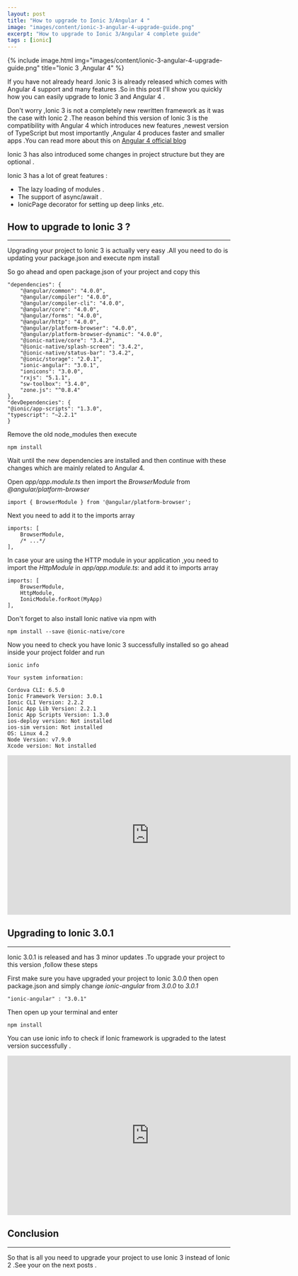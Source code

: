 ```yaml
---
layout: post
title: "How to upgrade to Ionic 3/Angular 4 "
image: "images/content/ionic-3-angular-4-upgrade-guide.png"
excerpt: "How to upgrade to Ionic 3/Angular 4 complete guide" 
tags : [ionic]
---
```



{% include image.html 
    img="images/content/ionic-3-angular-4-upgrade-guide.png" 
    title="Ionic 3 ,Angular 4" 
%}


If you have not already heard .Ionic 3 is already released which comes with Angular 4 support and many features .So in this 
post I'll show you quickly how you can easily upgrade to Ionic 3 and Angular 4 .

Don't worry ,Ionic 3 is not a completely new rewritten framework as it was the case with Ionic 2 .The reason behind this version of Ionic 3
is the compatibility with Angular 4 which introduces new features ,newest version of TypeScript but most importantly ,Angular 4
produces faster and smaller apps .You can read more about this on <a href="http://angularjs.blogspot.com/2017/03/angular-400-now-available.html" target="_blank">Angular 4 official blog</a>

Ionic 3 has also introduced some changes in project structure but they are optional . 

Ionic 3 has a lot of great features :

<ul>
<li>
The lazy loading of modules .
</li>
<li>
The support of async/await  .
</li>
<li>
IonicPage decorator for setting up deep links ,etc.
</li>
</ul>


How to upgrade to Ionic 3 ?
-----------------------------
-----------------------------
Upgrading your project to Ionic 3 is actually very easy .All you need to do is updating your package.json and execute npm install

So go ahead and open package.json of your project and copy this 

    "dependencies": {
        "@angular/common": "4.0.0",
        "@angular/compiler": "4.0.0",
        "@angular/compiler-cli": "4.0.0",
        "@angular/core": "4.0.0",
        "@angular/forms": "4.0.0",
        "@angular/http": "4.0.0",
        "@angular/platform-browser": "4.0.0",
        "@angular/platform-browser-dynamic": "4.0.0",
        "@ionic-native/core": "3.4.2",
        "@ionic-native/splash-screen": "3.4.2",
        "@ionic-native/status-bar": "3.4.2",
        "@ionic/storage": "2.0.1",
        "ionic-angular": "3.0.1",
        "ionicons": "3.0.0",
        "rxjs": "5.1.1",
        "sw-toolbox": "3.4.0",
        "zone.js": "^0.8.4"
    },
    "devDependencies": {
    "@ionic/app-scripts": "1.3.0",
    "typescript": "~2.2.1"
    }

Remove the old node_modules then execute 

    npm install 

Wait until the new dependencies are installed and then continue with these changes which are mainly related to Angular 4.

Open <em>app/app.module.ts</em> then import the <em>BrowserModule</em> from <em>@angular/platform-browser</em>

    import { BrowserModule } from '@angular/platform-browser';

Next you need to add it to the imports array 

    imports: [
        BrowserModule,
        /* ...*/
    ],    


In case your are using the HTTP module in your application ,you need to import the <em>HttpModule</em> in  <em>app/app.module.ts</em>:
and add it to imports array 

    imports: [
        BrowserModule,
        HttpModule,
        IonicModule.forRoot(MyApp)
    ],

Don't forget to also install Ionic native via npm with

    npm install --save @ionic-native/core

Now you need to check you have Ionic 3 successfully installed so go ahead inside your project folder and run 

    ionic info 

    Your system information:

    Cordova CLI: 6.5.0 
    Ionic Framework Version: 3.0.1
    Ionic CLI Version: 2.2.2
    Ionic App Lib Version: 2.2.1
    Ionic App Scripts Version: 1.3.0
    ios-deploy version: Not installed
    ios-sim version: Not installed
    OS: Linux 4.2
    Node Version: v7.9.0
    Xcode version: Not installed


    

<iframe width="640" height="360" src="https://www.youtube.com/embed/oQJMUOznMrA" frameborder="0" allowfullscreen></iframe>



Upgrading to Ionic 3.0.1 
--------------------------------
-------------------------------

Ionic 3.0.1 is released and has 3 minor updates .To upgrade your project to this version ,follow these steps

First make sure you have upgraded your project to Ionic 3.0.0 then open package.json and simply change 
<em>ionic-angular</em> from <em>3.0.0</em> to <em>3.0.1</em>

    "ionic-angular" : "3.0.1"

Then open up your terminal and enter 

    npm install

You can use ionic info to check if Ionic framework is upgraded to the latest version successfully .

<iframe width="640" height="360" src="https://www.youtube.com/embed/NXaVf12NQtI" frameborder="0" allowfullscreen></iframe>


Conclusion
------------
--------------

So that is all you need to upgrade your project to use Ionic 3 instead of Ionic 2 .See your on the next posts .



